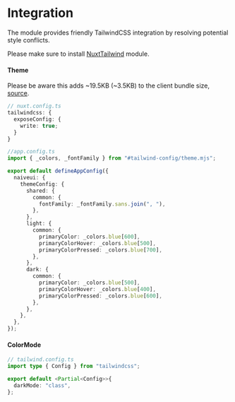 # Integration

The module provides friendly TailwindCSS integration by resolving potential style conflicts.

Please make sure to install [NuxtTailwind](https://tailwindcss.nuxtjs.org/) module.

#### Theme

Please be aware this adds ~19.5KB (~3.5KB) to the client bundle size, [source](https://tailwindcss.nuxtjs.org/tailwind/config#referencing-in-the-application).

```ts
// nuxt.config.ts
tailwindcss: {
  exposeConfig: {
    write: true;
  }
}
```

```ts
//app.config.ts
import { _colors, _fontFamily } from "#tailwind-config/theme.mjs";

export default defineAppConfig({
  naiveui: {
    themeConfig: {
      shared: {
        common: {
          fontFamily: _fontFamily.sans.join(", "),
        },
      },
      light: {
        common: {
          primaryColor: _colors.blue[600],
          primaryColorHover: _colors.blue[500],
          primaryColorPressed: _colors.blue[700],
        },
      },
      dark: {
        common: {
          primaryColor: _colors.blue[500],
          primaryColorHover: _colors.blue[400],
          primaryColorPressed: _colors.blue[600],
        },
      },
    },
  },
});
```

#### ColorMode

```ts
// tailwind.config.ts
import type { Config } from "tailwindcss";

export default <Partial<Config>>{
  darkMode: "class",
};
```
